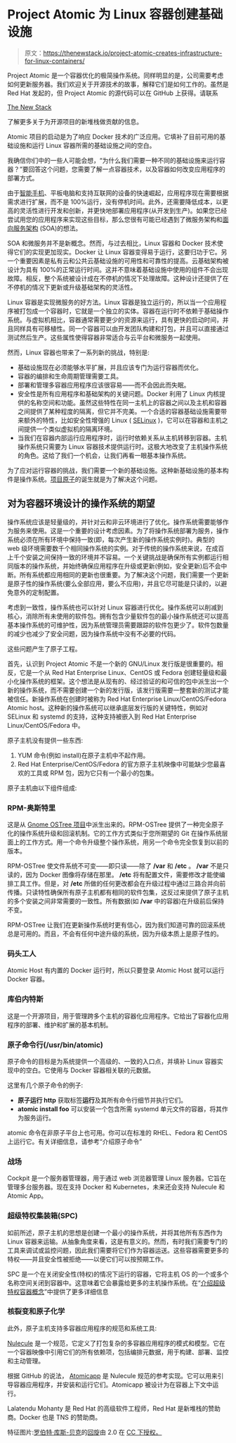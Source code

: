 # Project Atomic 为 Linux 容器创建基础设施

> 原文：<https://thenewstack.io/project-atomic-creates-infrastructure-for-linux-containers/>

Project Atomic 是一个容器优化的极简操作系统。同样明显的是，公司需要考虑如何更新服务器。我们欢迎关于开源技术的故事，解释它们是如何工作的。虽然是 Red Hat 发起的，但 Project Atomic 的源代码可以在 GitHub 上获得。请联系

[The New Stack](mailto:info@thenewstack.io)

了解更多关于为开源项目的新堆栈做贡献的信息。

Atomic 项目的启动是为了响应 Docker 技术的广泛应用。它填补了目前可用的基础设施和运行 Linux 容器所需的基础设施之间的空白。

我确信你们中的一些人可能会想，“为什么我们需要一种不同的基础设施来运行容器？”要回答这个问题，您需要了解一点容器技术，以及容器如何改变应用程序的部署方式。

由于[智能手机](http://www.telegraph.co.uk/technology/mobile-phones/11287659/Quarter-of-the-world-will-be-using-smartphones-in-2016.html)、平板电脑和支持互联网的设备的快速崛起，应用程序现在需要根据需求进行扩展，而不是 100%运行，没有停机时间。此外，还需要降低成本，以更高的灵活性进行开发和创新，并更快地部署应用程序(从开发到生产)。如果您已经尝试用您的应用程序来实现这些目标，那么您很有可能已经遇到了微服务架构和[面向服务架构](https://en.wikipedia.org/wiki/Service-oriented_architecture) (SOA)的想法。

SOA 和微服务并不是新概念。然而，与过去相比，Linux 容器和 Docker 技术使得它们的实现更加现实。Docker 让 Linux 容器变得易于运行，这要归功于它。另一个重要因素是私有云和公共云基础设施的可用性和可靠性的提高。云基础架构被设计为具有 100%的正常运行时间。这并不意味着基础设施中使用的组件不会出现故障。相反，整个系统被设计成在不停机的情况下处理故障。这种设计还提供了在不停机的情况下更新或升级基础架构的灵活性。

Linux 容器是实现微服务的好方法。Linux 容器是独立运行的，所以当一个应用程序被打包成一个容器时，它就是一个独立的实体。容器在运行时不依赖于基础操作系统。与虚拟机相比，容器通常需要更少的资源来运行，具有更快的启动时间，并且同样具有可移植性。同一个容器可以由开发团队构建和打包，并且可以直接通过测试然后生产。这些属性使得容器非常适合与云平台和微服务一起使用。

然而，Linux 容器也带来了一系列新的挑战，特别是:

*   基础设施现在必须能够水平扩展，并且应该专门为运行容器而优化。
*   容器的编排和生命周期管理需要工具。
*   部署和管理多容器应用程序应该很容易——而不会因此而失眠。
*   安全性是所有应用程序和基础架构的关键问题。Docker 利用了 Linux 内核提供的名称空间和功能。虽然这些特性在同一主机上的容器之间以及主机和容器之间提供了某种程度的隔离，但它并不完美。一个合适的容器基础设施需要带来额外的特性，比如安全性增强的 Linux ( [SELinux](https://en.wikipedia.org/wiki/Security-Enhanced_Linux) )，它可以在容器和主机之间提供一个类似虚拟机的隔离环境。
*   当我们在容器内部运行应用程序时，运行时依赖关系从主机转移到容器。主机操作系统只需要为 Linux 容器技术提供运行时。这极大地改变了主机操作系统的角色。这给了我们一个机会，让我们再看一眼基本操作系统。

为了应对运行容器的挑战，我们需要一个新的基础设施。这种新基础设施的基本构件是操作系统。[项目原子](http://www.projectatomic.io/)的诞生就是为了解决这个问题。

## 对为容器环境设计的操作系统的期望

操作系统应该是轻量级的，并针对云和非云环境进行了优化。操作系统需要能够作为服务来使用。这是一个重要的设计考虑因素。为了将操作系统部署为服务，操作系统必须在所有环境中保持一致(即，每次产生新的操作系统实例时)。典型的 web 级环境需要数千个相同操作系统的实例。对于传统的操作系统来说，在成百上千个安装之间保持一致的环境并不容易。一个关键挑战是确保所有实例都运行相同版本的操作系统，并始终确保应用程序在升级或更新(例如，安全更新)后不会中断。所有系统都应用相同的更新也很重要。为了解决这个问题，我们需要一个更新是原子性的操作系统(要么全部应用，要么不应用)，并且它尽可能是只读的，以避免意外的定制配置。

考虑到一致性，操作系统也可以针对 Linux 容器进行优化。操作系统可以削减到核心，消除所有未使用的软件包。拥有包含少量软件包的最小操作系统还可以提高基本操作系统的可维护性，因为系统管理员需要跟踪的软件包更少了。软件包数量的减少也减少了安全问题，因为操作系统中没有不必要的代码。

这些问题产生了原子工程。

首先，认识到 Project Atomic 不是一个新的 GNU/Linux 发行版是很重要的。相反，它是一个从 Red Hat Enterprise Linux、CentOS 或 Fedora 创建轻量级和最小化操作系统的框架。这个想法是从现有的、经过验证的和可信的包中派生出一个新的操作系统，而不需要创建一个新的发行版，该发行版需要一整套新的测试才能被信任。新操作系统在创建时被称为 Red Hat Enterprise Linux/CentOS/Fedora Atomic host。这种新的操作系统可以继承底层发行版的关键特性，例如对 SELinux 和 systemd 的支持，这种支持被嵌入到 Red Hat Enterprise Linux/CentOS/Fedora 中。

原子主机没有提供一些东西:

1.  YUM 命令(例如 install)在原子主机中不起作用。
2.  Red Hat Enterprise/CentOS/Fedora 的官方原子主机映像中可能缺少您最喜欢的工具或 RPM 包，因为它只有一个最小的包集。

原子主机由以下组件组成:

### RPM-奥斯特里

这是从 [Gnome OSTree 项目](https://wiki.gnome.org/Projects/OSTree)中派生出来的。RPM-OSTree 提供了一种完全原子化的操作系统升级和回滚机制。它的工作方式类似于您所期望的 Git 在操作系统层面上的工作方式。用一个命令升级整个操作系统，用另一个命令完全恢复到以前的版本。

RPM-OSTree 使文件系统不可变——即只读——除了 **/var** 和 **/etc** 。 **/var** 不是只读的，因为 Docker 图像将存储在那里。 **/etc** 将有配置文件，需要修改才能使编排工具工作。但是，对 **/etc** 所做的任何更改都会在升级过程中通过三路合并向前传播。只读特性确保所有原子主机都有相同的软件包集，这反过来提供了原子主机的多个安装之间非常需要的一致性。所有数据(如 **/var** 中的容器)在升级前后保持不变。

RPM-OSTree 让我们在更新操作系统时更有信心，因为我们知道可靠的回滚系统总是可用的。而且，不会有任何中途升级的系统，因为升级本质上是原子性的。

### 码头工人

Atomic Host 有内置的 Docker 运行时，所以只要登录 Atomic Host 就可以运行 Docker 容器。

### 库伯内特斯

这是一个开源项目，用于管理跨多个主机的容器化应用程序。它给出了容器化应用程序的部署、维护和扩展的基本机制。

### 原子命令行(/usr/bin/atomic)

原子命令的目标是为系统提供一个高级的、一致的入口点，并填补 Linux 容器实现中的空白。它使用与 Docker 容器相关联的元数据。

这里有几个原子命令的例子:

*   **原子运行 http** 获取标签**运行**及其所有命令行细节并执行它们。
*   **atomic install foo** 可以安装一个包含所需 systemd 单元文件的容器，将其作为服务运行。

atomic 命令在非原子平台上也可用。你可以在标准的 RHEL、Fedora 和 CentOS 上运行它。有关详细信息，请参考“介绍原子命令”

### 战场

Cockpit 是一个服务器管理器，用于通过 web 浏览器管理 Linux 服务器。它旨在管理多台服务器。现在支持 Docker 和 Kubernetes，未来还会支持 Nulecule 和 Atomic App。

### 超级特权集装箱(SPC)

如前所述，原子主机的思想是创建一个最小的操作系统，并将其他所有东西作为 Linux 容器来运输。从抽象角度来看，这是有意义的。然而，有时我们需要专门的工具来调试或监控问题，因此我们需要将它们作为容器运送。这些容器需要更多的特权——并且安全性被拒绝——以便它们可以按预期工作。

SPC 是一个在关闭安全性(特权)的情况下运行的容器，它将主机 OS 的一个或多个名称空间关闭到容器中。这意味着它会暴露给更多的主机操作系统。在“[介绍超级特权容器概念](http://developerblog.redhat.com/2014/11/06/introducing-a-super-privileged-container-concept/)”中提供了更多详细信息

### 核裂变和原子化学

此外，原子主机支持多容器应用程序的规范和系统工具:

[Nulecule](https://github.com/projectatomic/nulecule) 是一个规范，它定义了打包复杂的多容器应用程序的模式和模型。它在一个容器映像中引用它们的所有依赖项，包括编排元数据，用于构建、部署、监控和主动管理。

根据 GitHub 的说法， [Atomicapp](https://github.com/projectatomic/atomicapp) 是 Nulecule 规范的参考实现。它可以用来引导容器应用程序，并安装和运行它们。Atomicapp 被设计为在容器上下文中运行。

Lalatendu Mohanty 是 Red Hat 的高级软件工程师，Red Hat 是新堆栈的赞助商。Docker 也是 TNS 的赞助商。

特征图片:[罗伯特·库斯-贝克](https://www.flickr.com/photos/29233640@N07/)的[回旋](https://www.flickr.com/photos/29233640@N07/6781174568/in/photolist-91gdyR-bkehWU-dPoPnW-dF3Mqx-puYeqm-62Jyvo-qaDbmt-gykRC-gykLx-gykNq)由 2.0 在 [CC 下授权。](https://creativecommons.org/licenses/by/2.0/)

<svg xmlns:xlink="http://www.w3.org/1999/xlink" viewBox="0 0 68 31" version="1.1"><title>Group</title> <desc>Created with Sketch.</desc></svg>